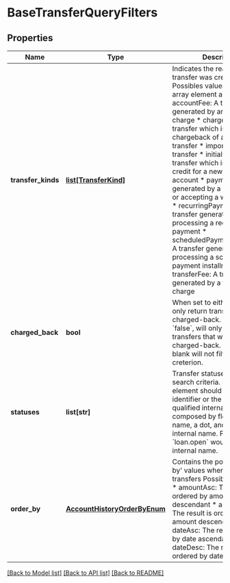 # BaseTransferQueryFilters

## Properties
Name | Type | Description | Notes
------------ | ------------- | ------------- | -------------
**transfer_kinds** | [**list[TransferKind]**](TransferKind.md) | Indicates the reason the transfer was created Possibles values for each array element are: * accountFee: A transfer generated by an account fee charge * chargeback: A transfer which is a chargeback of another transfer * import: An imported transfer * initialCredit: A transfer which is the initial credit for a newly created account * payment: A transfer generated by a direct payment or accepting a webshop order * recurringPayment: A transfer generated when processing a recurring payment * scheduledPaymentInstallment: A transfer generated when processing a scheduled payment installment * transferFee: A transfer generated by a transfer fee charge  | [optional] 
**charged_back** | **bool** | When set to either &#x60;true&#x60; will only return transfers that were charged-back. When set to &#x60;false&#x60;, will only return transfers that were not charged-back. When left blank will not filter by this creterion.  | [optional] 
**statuses** | **list[str]** | Transfer statuses used as search criteria. Each array element should be either the identifier or the status qualified internal name, composed by flow internal name, a dot, and the status internal name. For example, &#x60;loan.open&#x60; would be a valid internal name.  | [optional] 
**order_by** | [**AccountHistoryOrderByEnum**](AccountHistoryOrderByEnum.md) | Contains the possible &#39;order by&#39; values when searching for transfers  Possible values are: * amountAsc: The result is ordered by amount descendant * amountDesc: The result is ordered by amount descendant * dateAsc: The result is ordered by date ascendant * dateDesc: The result is ordered by date descendant  | [optional] 

[[Back to Model list]](../README.md#documentation-for-models) [[Back to API list]](../README.md#documentation-for-api-endpoints) [[Back to README]](../README.md)


